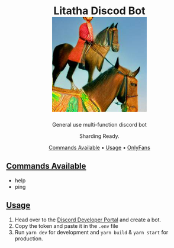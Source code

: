 <h1 align="center">
Litatha Discod Bot
<br />
<a href="https://www.youtube.com/watch?v=dQw4w9WgXcQ">
<img src="./assets/images/prince.png" />
</a>
</h1>


<p align="center">General use multi-function discord bot</p>
<p align="center">Sharding Ready.</p>


<p align="center">
  <a href="#commands">Commands Available</a>
  •
  <a href="#usage">Usage</a>
  •
  <a href="https://www.youtube.com/watch?v=dQw4w9WgXcQ">OnlyFans</a>

</p>

## [Commands Available](#commands)
- help 
- ping

## [Usage](#usage)

1. Head over to the [Discord Developer Portal](https://discord.com/developers) and create a bot.
2. Copy the token and paste it in the `.env` file
3. Run `yarn dev` for development and `yarn build` & `yarn start` for production.
